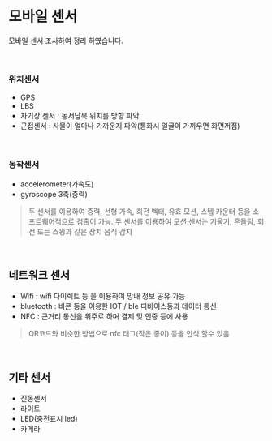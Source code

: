 
# 모바일 센서
모바일 센서 조사하여 정리 하였습니다.

<br>

### 위치센서
- GPS
- LBS
- 자기장 센서 : 동서남북 위치를 방향 파악
- 근접센서 : 사물이 얼마나 가까운지 파악(통화시 얼굴이 가까우면 화면꺼짐)  
    
<br>

### 동작센서
- accelerometer(가속도)
- gyroscope 3축(중력) 
    
> 두 센서를 이용하여 중력, 선형 가속, 회전 벡터, 유효 모션, 스텝 카운터 등을 소프트웨어적으로 검출이 가능. 
      두 센서를 이용하여 모션 센서는 기울기, 흔들림, 회전 또는 스윙과 같은 장치 움직 감지

<br>

## 네트워크 센서
- Wifi : wifi 다이렉트 등 을 이용하여 망내 정보 공유 가능
- bluetooth : 비콘 등을 이용한 IOT / ble 디바이스등과 데이터 통신
- NFC : 근거리 통신을 위주로 하며 결제 및 인증 등에 사용
    
> QR코드와 비슷한 방법으로 nfc 태그(작은 종이) 등을 인식 할수 있음

<br>

## 기타 센서
- 진동센서
- 라이트
- LED(충전표시 led)
- 카메라
